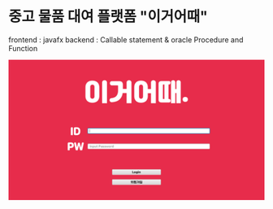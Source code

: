 # 중고 물품 대여 플랫폼 "이거어때"

frontend : javafx
backend : Callable statement & oracle Procedure and Function

![alt text](https://github.com/Khyeongu/How-about-this/blob/main/imgs/main.PNG)


